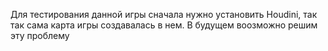 Для тестирования данной игры сначала нужно установить Houdini, так так сама карта игры создавалась в нем.
В будущем воозможно решим эту проблему
